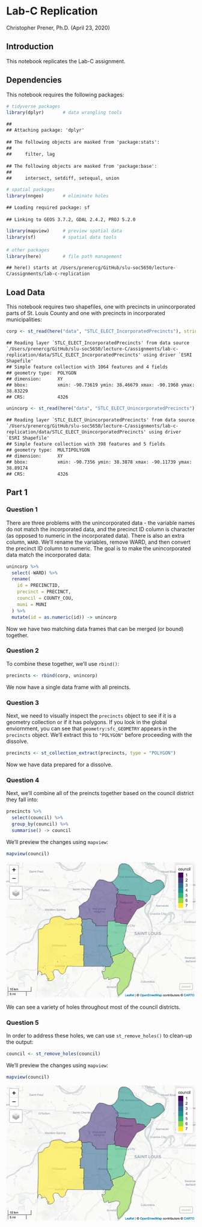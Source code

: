 Lab-C Replication
================
Christopher Prener, Ph.D.
(April 23, 2020)

## Introduction

This notebook replicates the Lab-C assignment.

## Dependencies

This notebook requires the following packages:

``` r
# tidyverse packages
library(dplyr)       # data wrangling tools
```

    ## 
    ## Attaching package: 'dplyr'

    ## The following objects are masked from 'package:stats':
    ## 
    ##     filter, lag

    ## The following objects are masked from 'package:base':
    ## 
    ##     intersect, setdiff, setequal, union

``` r
# spatial packages
library(nngeo)       # eliminate holes
```

    ## Loading required package: sf

    ## Linking to GEOS 3.7.2, GDAL 2.4.2, PROJ 5.2.0

``` r
library(mapview)     # preview spatial data
library(sf)          # spatial data tools

# other packages
library(here)        # file path management
```

    ## here() starts at /Users/prenercg/GitHub/slu-soc5650/lecture-C/assignments/lab-c-replication

## Load Data

This notebook requires two shapefiles, one with precincts in
unincorporated parts of St. Louis County and one with precincts in
incorporated
municipalities:

``` r
corp <- st_read(here("data", "STLC_ELECT_IncorporatedPrecincts"), stringsAsFactors = FALSE)
```

    ## Reading layer `STLC_ELECT_IncorporatedPrecincts' from data source `/Users/prenercg/GitHub/slu-soc5650/lecture-C/assignments/lab-c-replication/data/STLC_ELECT_IncorporatedPrecincts' using driver `ESRI Shapefile'
    ## Simple feature collection with 1064 features and 4 fields
    ## geometry type:  POLYGON
    ## dimension:      XY
    ## bbox:           xmin: -90.73619 ymin: 38.46679 xmax: -90.1968 ymax: 38.83229
    ## CRS:            4326

``` r
unincorp <- st_read(here("data", "STLC_ELECT_UnincorporatedPrecincts"), stringsAsFactors = FALSE)
```

    ## Reading layer `STLC_ELECT_UnincorporatedPrecincts' from data source `/Users/prenercg/GitHub/slu-soc5650/lecture-C/assignments/lab-c-replication/data/STLC_ELECT_UnincorporatedPrecincts' using driver `ESRI Shapefile'
    ## Simple feature collection with 398 features and 5 fields
    ## geometry type:  MULTIPOLYGON
    ## dimension:      XY
    ## bbox:           xmin: -90.7356 ymin: 38.3878 xmax: -90.11739 ymax: 38.89174
    ## CRS:            4326

## Part 1

### Question 1

There are three problems with the unincorporated data - the variable
names do not match the incorporated data, and the precinct ID column is
character (as opposed to numeric in the incorporated data). There is
also an extra column, `WARD`. We’ll rename the variables, remove WARD,
and then convert the precinct ID column to numeric. The goal is to make
the unincorporated data match the incorporated data:

``` r
unincorp %>%
  select(-WARD) %>%
  rename(
    id = PRECINCTID,
    precinct = PRECINCT,
    council = COUNTY_COU,
    muni = MUNI
  ) %>%
  mutate(id = as.numeric(id)) -> unincorp
```

Now we have two matching data frames that can be merged (or bound)
together.

### Question 2

To combine these together, we’ll use `rbind()`:

``` r
precincts <- rbind(corp, unincorp)
```

We now have a single data frame with all preincts.

### Question 3

Next, we need to visually inspect the `precincts` object to see if it is
a geometry collection or if it has polygons. If you look in the global
enviornment, you can see that `geometry:sfc_GEOMETRY` appears in the
`precincts` object. We’ll extract this to `"POLYGON"` before proceeding
with the dissolve.

``` r
precincts <- st_collection_extract(precincts, type = "POLYGON")
```

Now we have data prepared for a dissolve.

### Question 4

Next, we’ll combine all of the preincts together based on the council
district they fall into:

``` r
precincts %>%
  select(council) %>%
  group_by(council) %>%
  summarise() -> council
```

We’ll preview the changes using `mapview`:

``` r
mapview(council)
```

![](lab-c-replication_files/figure-gfm/p1-q4-preview-1.png)<!-- -->

We can see a variety of holes throughout most of the council districts.

### Question 5

In order to address these holes, we can use `st_remove_holes()` to
clean-up the output:

``` r
council <- st_remove_holes(council)
```

We’ll preview the changes using `mapview`:

``` r
mapview(council)
```

![](lab-c-replication_files/figure-gfm/p1-q5-preview-1.png)<!-- -->

